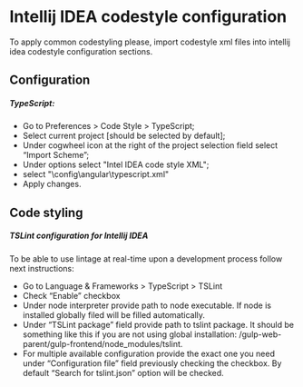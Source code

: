 # Intellij IDEA codestyle configuration

To apply common codestyling please, import codestyle xml files into intellij idea
codestyle configuration sections.

## Configuration

##### TypeScript:

* Go to Preferences > Code Style > TypeScript;
* Select current project [should be selected by default];
* Under cogwheel icon at the right of the project selection field select “Import Scheme”;
* Under options select "Intel IDEA code style XML";
* select "\config\angular\typescript.xml"
* Apply changes.

## Code styling

##### TSLint configuration for Intellij IDEA

To be able to use lintage at real-time upon a development process follow next instructions:

* Go to Language & Frameworks > TypeScript > TSLint
* Check “Enable” checkbox
* Under node interpreter provide path to node executable. If node is installed globally filed will be filled automatically.
* Under “TSLint package” field provide path to tslint package. It should be something like this if you are not using global installation:
<path-to-project>/gulp-web-parent/gulp-frontend/node_modules/tslint.
* For multiple available configuration provide the exact one you need under “Configuration file” field previously checking the checkbox. By default “Search for tslint.json” option will be checked.